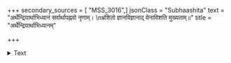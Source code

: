 +++
secondary_sources = [ "MSS_3016",]
jsonClass = "Subhaashita"
text = "अर्थेन्द्रियार्थाभिध्यानं सर्वार्थापह्नवो नृणाम्।  \nभ्रंशितो ज्ञानविज्ञानाद् येनाविशति मुख्यताम्॥"
title = "अर्थेन्द्रियार्थाभिध्यानम्"

+++

<details><summary>Text</summary>

अर्थेन्द्रियार्थाभिध्यानं सर्वार्थापह्नवो नृणाम्।  
भ्रंशितो ज्ञानविज्ञानाद् येनाविशति मुख्यताम्॥
</details>
